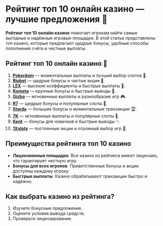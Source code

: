 # Рейтинг топ 10 онлайн казино — лучшие предложения 🎰

**Рейтинг топ 10 онлайн казино** помогает игрокам найти самые выгодные и надёжные игровые площадки. В этой статье представлены топ казино, которые предлагают щедрые бонусы, удобные способы пополнения счёта и честные выплаты.

## Рейтинг топ 10 онлайн казино 🎯

1. **[Pokerdom](https://brandplay.link/4k77v2yx)** — моментальные выплаты и лучший выбор слотов 🎲.
2. **[Riobet](https://brandplay.link/7xBLTPyj)** — щедрые бонусы и частые акции 🎁.
3. **[LEX](https://brandplay.link/zW4hdDFV)** — высокие коэффициенты и быстрые выплаты 💸.
4. **[Kometa](https://brandplay.link/8ZymQJV8)** — крупные бонусы и быстрые выводы 🌟.
5. **[Gizbo](https://brandplay.link/bprXw4YV)** — мгновенные выплаты и разнообразие игр 🎮.
6. **[R7](https://brandplay.link/bMd3Yjsw)** — щедрые бонусы и популярные слоты 🎰.
7. **[Starda](https://brandplay.link/fB7xwRFL)** — большие бонусы и моментальные транзакции 🏆.
8. **[7K](https://brandplay.link/BvQyFShp)** — мгновенные выплаты и популярные слоты 🎉.
9. **[Kent](https://brandplay.link/Fv2WP3js)** — бонусы для новичков и быстрые выводы 🃏.
10. **[1Xslots](https://brandplay.link/hSB1khtr)** — постоянные акции и огромный выбор игр 🎰.

## Преимущества рейтинга топ 10 казино

- **Лицензионные площадки**. Все казино из рейтинга имеют лицензию, что гарантирует честную игру.
- **Бонусы для всех игроков**. Приветственные бонусы и акции доступны каждому игроку.
- **Быстрые выплаты**. Казино обрабатывают транзакции быстро и надёжно.

## Как выбрать казино из рейтинга?

1. Изучите бонусные предложения.
2. Оцените условия вывода средств.
3. Проверьте лицензирование.
